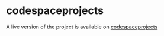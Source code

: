 # codespaceprojects

A live version of the project is available on [codespaceprojects](https://zimvomatwa.github.io/codespaceprojects/)

